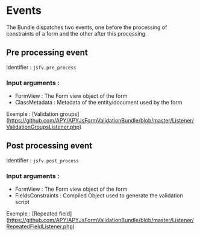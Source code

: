 Events
======

The Bundle dispatches two events, one before the processing of constraints of a form and the other after this processing.

## Pre processing event

Identifier : `jsfv.pre_process`

### Input arguments :
- FormView : The Form view object of the form
- ClassMetadata : Metadata of the entity/document used by the form

Exemple : [Validation groups] (https://github.com/APY/APYJsFormValidationBundle/blob/master/Listener/ValidationGroupsListener.php)

## Post processing event

Identifier : `jsfv.post_process`

### Input arguments :
- FormView : The Form view object of the form
- FieldsConstraints : Compiled Object used to generate the validation script

Exemple : [Repeated field] (https://github.com/APY/APYJsFormValidationBundle/blob/master/Listener/RepeatedFieldListener.php)

